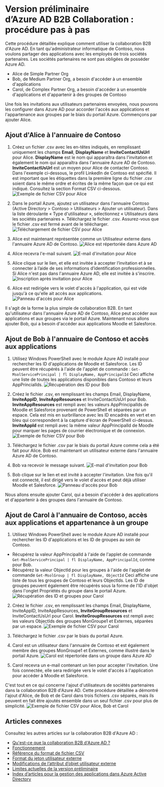 <properties
   pageTitle="Procédure détaillée de l'utilisation de l'aperçu de la collaboration B2B d'Azure Active Directory | Microsoft Azure"
   description="Azure Active Directory B2B prend en charge les relations interentreprises en permettant aux partenaires commerciaux d'accéder de façon sélective à vos applications d'entreprise"
   services="active-directory"
   documentationCenter=""
   authors="viv-liu"
   manager="cliffdi"
   editor=""
   tags=""/>

<tags
   ms.service="active-directory"
   ms.devlang="NA"
   ms.topic="article"
   ms.tgt_pltfrm="NA"
   ms.workload="identity"
   ms.date="02/09/2016"
   ms.author="viviali"/>

# Version préliminaire d’Azure AD B2B Collaboration : procédure pas à pas

Cette procédure détaillée explique comment utiliser la collaboration B2B d'Azure AD. En tant qu'administrateur informatique de Contoso, nous voulons partager des applications avec les employés de trois sociétés partenaires. Les sociétés partenaires ne sont pas obligées de posséder Azure AD.

- Alice de Simple Partner Org
- Bob, de Medium Partner Org, a besoin d'accéder à un ensemble d'applications
- Carol, de Complex Partner Org, a besoin d'accéder à un ensemble d'applications et d'appartenir à des groupes de Contoso

Une fois les invitations aux utilisateurs partenaires envoyées, nous pouvons les configurer dans Azure AD pour accorder l'accès aux applications et l'appartenance aux groupes par le biais du portail Azure. Commençons par ajouter Alice.

## Ajout d'Alice à l'annuaire de Contoso
1. Créez un fichier .csv avec les en-têtes indiqués, en remplissant uniquement les champs **Email**, **DisplayName** et **InviteContactUsUrl** pour Alice. **DisplayName** est le nom qui apparaîtra dans l'invitation et également le nom qui apparaîtra dans l'annuaire Azure AD de Contoso. **InviteContactUsUrl** est un moyen pour Alice de contacter Contoso. Dans l'exemple ci-dessous, le profil LinkedIn de Contoso est spécifié. Il est important que les étiquettes dans la première ligne du fichier .csv soient dans le même ordre et écrites de la même façon que ce qui est indiqué. Consultez la section Format CSV ci-dessous. ![Exemple de fichier CSV pour Alice](./media/active-directory-b2b-detailed-walkthrough/AliceCSV.png)

2. Dans le portail Azure, ajoutez un utilisateur dans l'annuaire Contoso (Active Directory > Contoso > Utilisateurs > Ajouter un utilisateur). Dans la liste déroulante « Type d'utilisateur », sélectionnez « Utilisateurs dans les sociétés partenaires ». Téléchargez le fichier .csv. Assurez-vous que le fichier .csv est fermé avant de le télécharger. ![Téléchargement de fichier CSV pour Alice](./media/active-directory-b2b-detailed-walkthrough/AliceUpload.png)

3. Alice est maintenant représentée comme un Utilisateur externe dans l'annuaire Azure AD de Contoso. ![Alice est répertoriée dans Azure AD](./media/active-directory-b2b-detailed-walkthrough/AliceInAD.png)

4. Alice recevra l'e-mail suivant. ![E-mail d'invitation pour Alice](./media/active-directory-b2b-detailed-walkthrough/AliceEmail.png)

5. Alice clique sur le lien, et elle est invitée à accepter l’invitation et à se connecter à l’aide de ses informations d’identification professionnelles. Si Alice n'est pas dans l'annuaire Azure AD, elle est invitée à s'inscrire. ![Inscription après invitation pour Alice](./media/active-directory-b2b-detailed-walkthrough/AliceSignUp.png)

6. Alice est redirigée vers le volet d'accès à l'application, qui est vide jusqu'à ce qu'elle ait accès aux applications. ![Panneau d'accès pour Alice](./media/active-directory-b2b-detailed-walkthrough/AliceAccessPanel.png)

Il s'agit de la forme la plus simple de collaboration B2B. En tant qu'utilisateur dans l'annuaire Azure AD de Contoso, Alice peut accéder aux applications et aux groupes via le portail Azure. Maintenant nous allons ajouter Bob, qui a besoin d'accéder aux applications Moodle et Salesforce.

## Ajout de Bob à l'annuaire de Contoso et accès aux applications
1. Utilisez Windows PowerShell avec le module Azure AD installé pour rechercher les ID d'applications de Moodle et Salesforce. Les ID peuvent être récupérés à l'aide de l'applet de commande : `Get-MsolServicePrincipal | fl DisplayName, AppPrincipalId` Ceci affiche une liste de toutes les applications disponibles dans Contoso et leurs AppPrincialIds. ![Récupération des ID pour Bob](./media/active-directory-b2b-detailed-walkthrough/BobPowerShell.png)

2. Créez le fichier .csv, en remplissant les champs Email, DisplayName, **InviteAppID**, **InviteAppResources** et InviteContactUsUrl pour Bob. **InviteAppResources** est rempli avec les valeurs AppPrincipalIds de Moodle et Salesforce provenant de PowerShell et séparées par un espace. Cela est mis en surbrillance avec les ID encadrés en vert et en bleu qui correspondent à la capture d'écran de PowerShell ci-dessus. **InviteAppId** est rempli avec la même valeur AppPrincipalId de Moodle pour marquer les pages de courrier électronique et de connexion. ![Exemple de fichier CSV pour Bob](./media/active-directory-b2b-detailed-walkthrough/BobCSV.png)

3. Téléchargez le fichier .csv par le biais du portail Azure comme cela a été fait pour Alice. Bob est maintenant un utilisateur externe dans l'annuaire Azure AD de Contoso.

4. Bob va recevoir le message suivant. ![E-mail d'invitation pour Bob](./media/active-directory-b2b-detailed-walkthrough/BobEmail.png)

5. Bob clique sur le lien et est invité à accepter l'invitation. Une fois qu'il est connecté, il est dirigé vers le volet d'accès et peut déjà utiliser Moodle et Salesforce. ![Panneau d'accès pour Bob](./media/active-directory-b2b-detailed-walkthrough/BobAccessPanel.png)

Nous allons ensuite ajouter Carol, qui a besoin d'accéder à des applications et d'appartenir à des groupes dans l'annuaire de Contoso.

## Ajout de Carol à l'annuaire de Contoso, accès aux applications et appartenance à un groupe

1. Utilisez Windows PowerShell avec le module Azure AD installé pour rechercher les ID d'applications et les ID de groupes au sein de Contoso.
 - Récupérez la valeur AppPrincipalId à l'aide de l'applet de commande `Get-MsolServicePrincipal | fl DisplayName, AppPrincipalId`, comme pour Bob.
 - Récupérez la valeur ObjectId pour les groupes à l'aide de l'applet de commande `Get-MsolGroup | fl DisplayName, ObjectId` Ceci affiche une liste de tous les groupes de Contoso et leurs ObjectIds. Les ID de groupes peuvent également être récupérés sous la forme de l'ID d'objet dans l'onglet Propriétés du groupe dans le portail Azure. ![Récupération des ID et groupes pour Carol](./media/active-directory-b2b-detailed-walkthrough/CarolPowerShell.png)

2. Créez le fichier .csv, en remplissant les champs Email, DisplayName, InviteAppID, InviteAppResources, **InviteGroupResources** et InviteContactUsUrl pour Carol. **InviteGroupResources** est rempli avec les valeurs ObjectIds des groupes MonGroupe1 et Externes, séparées par un espace. ![Exemple de fichier CSV pour Carol](./media/active-directory-b2b-detailed-walkthrough/CarolCSV.png)

3. Téléchargez le fichier .csv par le biais du portail Azure.

4. Carol est un utilisateur dans l'annuaire de Contoso et est également membre des groupes MonGroupe1 et Externes, comme illustré dans le portail Azure. ![Carol est répertoriée dans un groupe dans Azure AD](./media/active-directory-b2b-detailed-walkthrough/CarolGroup.png)

5. Carol recevra un e-mail contenant un lien pour accepter l'invitation. Une fois connectée, elle sera redirigée vers le volet d'accès à l'application pour accéder à Moodle et Salesforce.

C'est tout en ce qui concerne l'ajout d'utilisateurs de sociétés partenaires dans la collaboration B2B d'Azure AD. Cette procédure détaillée a démontré l'ajout d'Alice, de Bob et de Carol dans trois fichiers .csv séparés, mais ils peuvent en fait être ajoutés ensemble dans un seul fichier .csv pour plus de simplicité. ![Exemple de fichier CSV pour Alice, Bob et Carol](./media/active-directory-b2b-detailed-walkthrough/CombinedCSV.png)

## Articles connexes
Consultez les autres articles sur la collaboration B2B d'Azure AD :

- [Qu'est-ce que la collaboration B2B d'Azure AD ?](active-directory-b2b-what-is-azure-ad-b2b.md)
- [Fonctionnement](active-directory-b2b-how-it-works.md)
- [Référence du format de fichier CSV](active-directory-b2b-references-csv-file-format.md)
- [Format du jeton utilisateur externe](active-directory-b2b-references-external-user-token-format.md)
- [Modifications de l’attribut d’objet utilisateur externe](active-directory-b2b-references-external-user-object-attribute-changes.md)
- [Limites actuelles de la version préliminaire](active-directory-b2b-current-preview-limitations.md)
- [Index d’articles pour la gestion des applications dans Azure Active Directory](active-directory-apps-index.md)

<!---HONumber=AcomDC_0211_2016-->